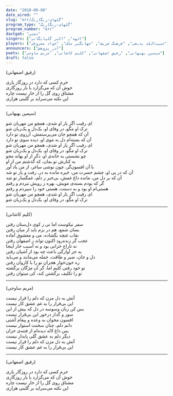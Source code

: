 ```yaml
---
date: "2010-09-08"
date_aired: ""
slug: "گلهای-رنگارنگ/۵۶۶"
program_type: "گلهای-رنگارنگ"
program_number: "۵۶۶"
dastgah: "دشتی"
singers: ["الهه", "اکبر گلپایگانی"]
players: ["حبیب‌الله بدیعی", "فرهنگ شریف", "جهانگیر ملک", "جواد معروفی"]
announcers: ["آذر پژوهش"]
poets: ["سیمین بهبهانی", "رفیق اصفهانی", "کلیم کاشانی", "مریم ساوجی"]
draft: false
---
```


(رفیق اصفهانی)  

خرم کسی که دارد در روزگار یاری  
خوش آن که می‌گزارد با یار روزگاری  
مشتاق روی گل را از خار نیست چاره  
این نکته می‌سراید بر گلبنی هزاری  

---  

(سیمین بهبهانی)  

ای رقیب اگر یار او شدی، همچو من مهربان شو  
ترک او مگو، در وفای او، یک‌دل و یک‌زبان شو  
آن که همچو جان می‌پرستمش، آرزوی تو دارد  
آن که بسته‌ام دل به موی او، دیده سوی تو دارد  
ای رقیب اگر یار او شدی، همچو من مهربان شو  
ترک او مگو، در وفای او، یک‌دل و یک‌زبان شو  
چو نشستی به خانه‌ی او، دگر از او بهانه مجو  
به کنارش تو بمان، که گذشتم من از او  
با آن افسون‌گر، چون نوشی ساغر، از من یاد آور  
آن که در پی او، چشم حسرت من، خیره مانده به در، رفت و یار تو شد  
آن که بر دل من، مانده داغ غمش، بی‌خبر ز دلم، غمگسار تو شد  
گر که بودم بسته‌ی مویش، بهره ز رویش نبردم و رفتم  
هستی‌ام او بود و به دستت، هستی خود را سپردم و رفتم  
ای رقیب اگر یار او شدی، همچو من مهربان شو  
ترک او مگو، در وفای او، یک‌دل و یک‌زبان شو  

---  

(کلیم کاشانی)  

سفر نیکوست اما نی ز کوی دل‌ستان رفتن  
بسان شمع، هم در بزم باید از میان رفتن  
نقاب غنچه بگشاده، می و معشوق آماده  
عجب گر زنده‌رود اکنون تواند ز اصفهان رفتن  
نه تاراج خزانی بود و نه آسیب خار اینجا  
به جز آوارگی باعث چه بود از آشیان رفتن  
دل و جان، صبر و طاقت، جمله می‌مانند و می‌باید  
ره خون‌خوار هجران تو را با کاروان رفتن  
تو خود رفتی کلیم اما، گر آن مژگان برگشته  
تو را تکلیف برگشتن کند، کی میتوان رفتن  

---  

(مریم ساوجی)  

آتش به دل مزن که دلم را قرار نیست  
این بی‌قرار را به غم عشق کار نیست  
بس کن زبان وسوسه در دل که بیش از این  
سوز و گداز درخور این بی‌قرار نیست  
افسون مخوان به وعده و پیغام آشتی  
دانم دلم، چنان سخنت استوار نیست  
بس داغ لاله دیده‌ام از فتنه‌ی خزان  
دیگر دلم به عشق گلی پایدار نیست  
آتش به دل مزن که دلم را قرار نیست  
این بی‌قرار را به غم عشق کار نیست  

---  

(رفیق اصفهانی)  

خرم کسی که دارد در روزگار یاری  
خوش آن که می‌گزارد با یار روزگاری  
مشتاق روی گل را از خار نیست چاره  
این نکته می‌سراید بر گلبنی هزاری  
